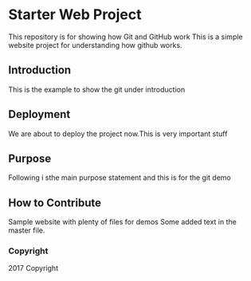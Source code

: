 # Starter Web Project

This repository is for showing how Git and GitHub work
This is a simple website project for understanding how github works.

## Introduction

This is the example to show the git under introduction 

## Deployment

We are about to deploy the project now.This is very important stuff

## Purpose

Following i sthe main purpose statement and this is for the git demo
## How to Contribute

Sample website with plenty of files for demos
Some added text in the master file.
### Copyright
2017 Copyright